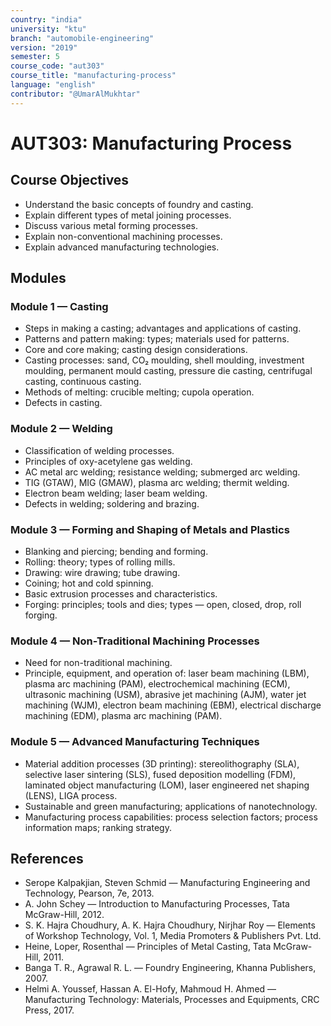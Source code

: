 ```yaml
---
country: "india"
university: "ktu"
branch: "automobile-engineering"
version: "2019"
semester: 5
course_code: "aut303"
course_title: "manufacturing-process"
language: "english"
contributor: "@UmarAlMukhtar"
---
```


# AUT303: Manufacturing Process

## Course Objectives

- Understand the basic concepts of foundry and casting.
- Explain different types of metal joining processes.
- Discuss various metal forming processes.
- Explain non-conventional machining processes.
- Explain advanced manufacturing technologies.

## Modules

### Module 1 — Casting

- Steps in making a casting; advantages and applications of casting.
- Patterns and pattern making: types; materials used for patterns.
- Core and core making; casting design considerations.
- Casting processes: sand, CO₂ moulding, shell moulding, investment moulding, permanent mould casting, pressure die casting, centrifugal casting, continuous casting.
- Methods of melting: crucible melting; cupola operation.
- Defects in casting.

### Module 2 — Welding

- Classification of welding processes.
- Principles of oxy-acetylene gas welding.
- AC metal arc welding; resistance welding; submerged arc welding.
- TIG (GTAW), MIG (GMAW), plasma arc welding; thermit welding.
- Electron beam welding; laser beam welding.
- Defects in welding; soldering and brazing.

### Module 3 — Forming and Shaping of Metals and Plastics

- Blanking and piercing; bending and forming.
- Rolling: theory; types of rolling mills.
- Drawing: wire drawing; tube drawing.
- Coining; hot and cold spinning.
- Basic extrusion processes and characteristics.
- Forging: principles; tools and dies; types — open, closed, drop, roll forging.

### Module 4 — Non-Traditional Machining Processes

- Need for non-traditional machining.
- Principle, equipment, and operation of: laser beam machining (LBM), plasma arc machining (PAM), electrochemical machining (ECM), ultrasonic machining (USM), abrasive jet machining (AJM), water jet machining (WJM), electron beam machining (EBM), electrical discharge machining (EDM), plasma arc machining (PAM).

### Module 5 — Advanced Manufacturing Techniques

- Material addition processes (3D printing): stereolithography (SLA), selective laser sintering (SLS), fused deposition modelling (FDM), laminated object manufacturing (LOM), laser engineered net shaping (LENS), LIGA process.
- Sustainable and green manufacturing; applications of nanotechnology.
- Manufacturing process capabilities: process selection factors; process information maps; ranking strategy.

## References

- Serope Kalpakjian, Steven Schmid — Manufacturing Engineering and Technology, Pearson, 7e, 2013.
- A. John Schey — Introduction to Manufacturing Processes, Tata McGraw-Hill, 2012.
- S. K. Hajra Choudhury, A. K. Hajra Choudhury, Nirjhar Roy — Elements of Workshop Technology, Vol. 1, Media Promoters & Publishers Pvt. Ltd.
- Heine, Loper, Rosenthal — Principles of Metal Casting, Tata McGraw-Hill, 2011.
- Banga T. R., Agrawal R. L. — Foundry Engineering, Khanna Publishers, 2007.
- Helmi A. Youssef, Hassan A. El-Hofy, Mahmoud H. Ahmed — Manufacturing Technology: Materials, Processes and Equipments, CRC Press, 2017.
